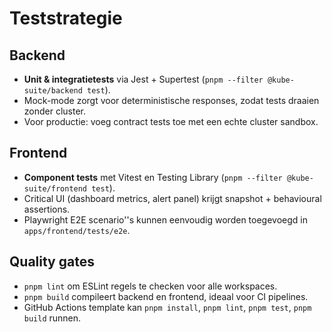 # Teststrategie

## Backend
- **Unit & integratietests** via Jest + Supertest (`pnpm --filter @kube-suite/backend test`).
- Mock-mode zorgt voor deterministische responses, zodat tests draaien zonder cluster.
- Voor productie: voeg contract tests toe met een echte cluster sandbox.

## Frontend
- **Component tests** met Vitest en Testing Library (`pnpm --filter @kube-suite/frontend test`).
- Critical UI (dashboard metrics, alert panel) krijgt snapshot + behavioural assertions.
- Playwright E2E scenario''s kunnen eenvoudig worden toegevoegd in `apps/frontend/tests/e2e`.

## Quality gates
- `pnpm lint` om ESLint regels te checken voor alle workspaces.
- `pnpm build` compileert backend en frontend, ideaal voor CI pipelines.
- GitHub Actions template kan `pnpm install`, `pnpm lint`, `pnpm test`, `pnpm build` runnen.
